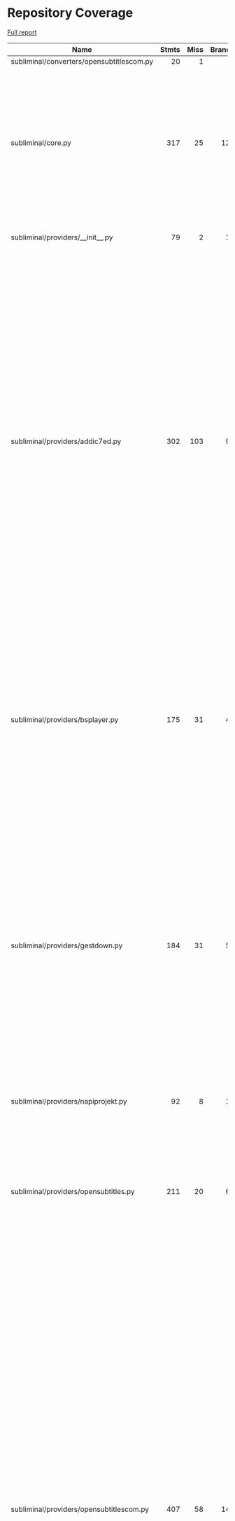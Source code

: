 # Repository Coverage

[Full report](https://htmlpreview.github.io/?https://github.com/Diaoul/subliminal/blob/python-coverage-comment-action-data/htmlcov/index.html)

| Name                                      |    Stmts |     Miss |   Branch |   BrPart |   Cover |   Missing |
|------------------------------------------ | -------: | -------: | -------: | -------: | ------: | --------: |
| subliminal/converters/opensubtitlescom.py |       20 |        1 |        6 |        1 |     92% |        40 |
| subliminal/core.py                        |      317 |       25 |      124 |        8 |     91% |171-172, 177-179, 197-198, 257-258, 273->298, 285->289, 339, 351-353, 702-714 |
| subliminal/providers/\_\_init\_\_.py      |       79 |        2 |       12 |        1 |     97% |67->exit, 151, 273 |
| subliminal/providers/addic7ed.py          |      302 |      103 |       92 |       20 |     61% |167-177, 198->201, 252-258, 263, 279, 288-289, 311-339, 343-357, 376-406, 410-420, 430, 437->441, 467-468, 479-489, 498->504, 500->498, 525, 528, 544-545, 557-558, 595, 602-603, 613, 626-627, 631 |
| subliminal/providers/bsplayer.py          |      175 |       31 |       42 |       10 |     76% |71, 74, 86-88, 95, 99-101, 154-158, 163-167, 172-176, 265->267, 279-280, 286, 290-291, 302, 317, 321->347 |
| subliminal/providers/gestdown.py          |      184 |       31 |       56 |       16 |     79% |113-119, 140->147, 174, 188, 227->233, 229->227, 246, 252-254, 260-261, 283, 299-300, 329-330, 379, 386-387, 399, 402, 409-411, 416-417, 421 |
| subliminal/providers/napiprojekt.py       |       92 |        8 |       14 |        3 |     90% |72, 123, 133-138, 156 |
| subliminal/providers/opensubtitles.py     |      211 |       20 |       66 |       12 |     86% |93-97, 105, 113, 138-139, 149-152, 239, 317, 404, 406, 408, 410, 412, 414 |
| subliminal/providers/opensubtitlescom.py  |      407 |       58 |      142 |       39 |     81% |139, 303-307, 338, 357-358, 417, 425, 431-432, 440-441, 446, 448-449, 469-470, 483, 490-491, 503, 510, 517, 525, 542, 550-554, 567, 581, 600, 627, 630-632, 635, 643, 655, 659, 662->674, 717->720, 720->723, 733->736, 751, 758, 765-769, 777-778, 850, 852, 854, 856, 858, 860 |
| subliminal/providers/podnapisi.py         |      127 |       14 |       30 |        9 |     85% |64, 111, 136, 167-168, 171-172, 204-205, 219, 230, 235, 249-250 |
| subliminal/providers/tvsubtitles.py       |      166 |       15 |       46 |       14 |     86% |74, 90->92, 92->95, 148, 163, 176-177, 201, 237, 279, 285->291, 298-299, 304, 312->327, 319-320, 329-330 |
| subliminal/refiners/hash.py               |       48 |       18 |       18 |        0 |     55% |    77-104 |
| subliminal/refiners/metadata.py           |       68 |       28 |       34 |       12 |     55% |36, 41-42, 53-57, 63-70, 77-78, 80-81, 82->89, 86, 90->115, 96-101, 103-107, 113 |
| subliminal/refiners/omdb.py               |      167 |       34 |       62 |       17 |     76% |29-31, 73-84, 97-98, 125-126, 128, 178, 187->184, 201, 211-212, 217-218, 222->229, 225-226, 252-253, 258-259, 266-267, 275->270, 279-280, 311, 318->321 |
| subliminal/refiners/tmdb.py               |      164 |       27 |       48 |       12 |     80% |25-27, 126, 132, 137, 181, 193-197, 209-213, 227->exit, 235-236, 242-243, 263, 280-281, 286-287, 295, 336->339 |
| subliminal/refiners/tvdb.py               |      225 |       27 |       62 |       15 |     85% |39, 182, 184, 256, 273-279, 295, 311, 325, 329, 359-360, 364-365, 369, 375-376, 449-450, 452-453, 473-474 |
| subliminal/score.py                       |       57 |       11 |       24 |        5 |     80% |137, 179-180, 182-183, 185-186, 188-189, 192-193 |
| subliminal/subtitle.py                    |      214 |        0 |       58 |        1 |     99% |  453->456 |
|                                 **TOTAL** | **3496** |  **453** | **1048** |  **195** | **84%** |           |

11 files skipped due to complete coverage.


## Setup coverage badge

Below are examples of the badges you can use in your main branch `README` file.

### Direct image

[![Coverage badge](https://raw.githubusercontent.com/Diaoul/subliminal/python-coverage-comment-action-data/badge.svg)](https://htmlpreview.github.io/?https://github.com/Diaoul/subliminal/blob/python-coverage-comment-action-data/htmlcov/index.html)

This is the one to use if your repository is private or if you don't want to customize anything.

### [Shields.io](https://shields.io) Json Endpoint

[![Coverage badge](https://img.shields.io/endpoint?url=https://raw.githubusercontent.com/Diaoul/subliminal/python-coverage-comment-action-data/endpoint.json)](https://htmlpreview.github.io/?https://github.com/Diaoul/subliminal/blob/python-coverage-comment-action-data/htmlcov/index.html)

Using this one will allow you to [customize](https://shields.io/endpoint) the look of your badge.
It won't work with private repositories. It won't be refreshed more than once per five minutes.

### [Shields.io](https://shields.io) Dynamic Badge

[![Coverage badge](https://img.shields.io/badge/dynamic/json?color=brightgreen&label=coverage&query=%24.message&url=https%3A%2F%2Fraw.githubusercontent.com%2FDiaoul%2Fsubliminal%2Fpython-coverage-comment-action-data%2Fendpoint.json)](https://htmlpreview.github.io/?https://github.com/Diaoul/subliminal/blob/python-coverage-comment-action-data/htmlcov/index.html)

This one will always be the same color. It won't work for private repos. I'm not even sure why we included it.

## What is that?

This branch is part of the
[python-coverage-comment-action](https://github.com/marketplace/actions/python-coverage-comment)
GitHub Action. All the files in this branch are automatically generated and may be
overwritten at any moment.